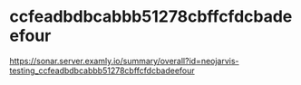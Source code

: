 # ccfeadbdbcabbb51278cbffcfdcbadeefour
https://sonar.server.examly.io/summary/overall?id=neojarvis-testing_ccfeadbdbcabbb51278cbffcfdcbadeefour
